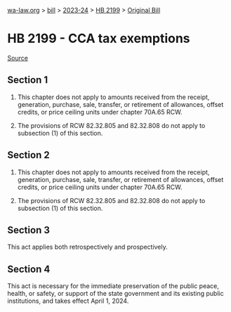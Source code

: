 [wa-law.org](/) > [bill](/bill/) > [2023-24](/bill/2023-24/) > [HB 2199](/bill/2023-24/hb/2199/) > [Original Bill](/bill/2023-24/hb/2199/1/)

# HB 2199 - CCA tax exemptions

[Source](http://lawfilesext.leg.wa.gov/biennium/2023-24/Pdf/Bills/House%20Bills/2199.pdf)

## Section 1
1. This chapter does not apply to amounts received from the receipt, generation, purchase, sale, transfer, or retirement of allowances, offset credits, or price ceiling units under chapter 70A.65 RCW.

2. The provisions of RCW 82.32.805 and 82.32.808 do not apply to subsection (1) of this section.

## Section 2
1. This chapter does not apply to amounts received from the receipt, generation, purchase, sale, transfer, or retirement of allowances, offset credits, or price ceiling units under chapter 70A.65 RCW.

2. The provisions of RCW 82.32.805 and 82.32.808 do not apply to subsection (1) of this section.

## Section 3
This act applies both retrospectively and prospectively.

## Section 4
This act is necessary for the immediate preservation of the public peace, health, or safety, or support of the state government and its existing public institutions, and takes effect April 1, 2024.
